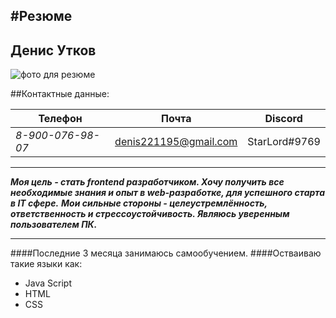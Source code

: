 #Резюме
---
## Денис Утков
![фото для резюме](/rsschool-cv/images/cv1.png)

##Контактные данные:

Телефон | Почта | Discord
--- | --- |  ---
*8-900-076-98-07* | denis221195@gmail.com | StarLord#9769
---
___Моя цель - стать frontend разработчиком. Хочу получить все необходимые знания и опыт в web-разработке, для успешного старта в IT сфере.___
___Мои сильные стороны - целеустремлённость, ответственность и стрессоустойчивость. Являюсь уверенным пользователем ПК.___

---
####Последние 3 месяца занимаюсь самообучением.
####Остваиваю такие языки как:
* Java Script
* HTML
* CSS






